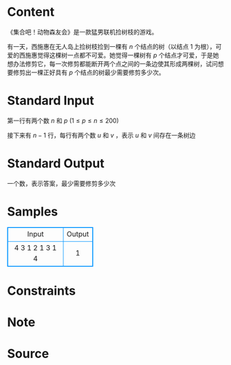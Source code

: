 
# Content

《集合吧！动物森友会》是一款猛男联机捡树枝的游戏。

有一天，西施惠在无人岛上捡树枝捡到一棵有 $n$ 个结点的树（以结点 $1$ 为根），可爱的西施惠觉得这棵树一点都不可爱。她觉得一棵树有 $p$ 个结点才可爱，于是她想办法修剪它，每一次修剪都能断开两个点之间的一条边使其形成两棵树，试问想要修剪出一棵正好具有 $p$ 个结点的树最少需要修剪多少次。

# Standard Input

第一行有两个数 $n$ 和 $p$ ($1\leq p\leq n \leq200$)

接下来有 $n-1$ 行，每行有两个数 $u$ 和 $v$ ，表示 $u$ 和 $v$ 间存在一条树边

# Standard Output

一个数，表示答案，最少需要修剪多少次

# Samples

<style>
        table,table tr th, table tr td { border:1px solid #0094ff; }
        table { width: 200px; min-height: 25px; line-height: 25px; text-align: center; border-collapse: collapse;}   
    </style>
<table>
	<tr>
		<td>Input</td>
		<td>Output</td>
	</tr>
<tr><td>4 3
1 2
1 3
1 4</td><td>1</td></tr></table>


# Constraints



# Note



# Source



